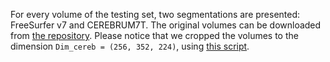 For every volume of the testing set, two segmentations are presented: FreeSurfer v7 and CEREBRUM7T.
The original volumes can be downloaded from [the repository](https://www.sciencedirect.com/science/article/pii/S1053811920306868?via%3Dihub).
Please notice that we cropped the volumes to the dimension `Dim_cereb = (256, 352, 224)`, using [this script](https://github.com/rockNroll87q/cerebrum7t/blob/master/data/AHEAD_volumes_cropping.py).
